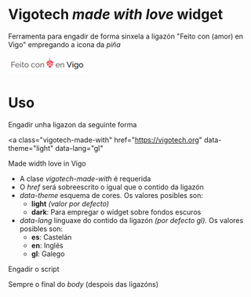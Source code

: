 # Vigotech _made with love_ widget #

Ferramenta para engadir de forma sinxela a ligazón "Feito con (amor) en Vigo" empregando a icona da _piña_

![Feito con amor en Vigo](./demo/widget.png "Feito con amor en Vigo")
 
# Uso #
 
 Engadir unha ligazon da seguinte forma
 
 <a
   class="vigotech-made-with"
   href="https://vigotech.org"
   data-theme="light"
   data-lang="gl"
>
 Made width love in Vigo
</a>


* A clase _vigotech-made-with_ é requerida
* O _href_ será sobreescrito o igual que o contido da ligazón
* _data-theme_ esquema de cores. Os valores posibles son:
  * **light** _(valor por defecto)_
  * **dark**: Para empregar o widget sobre fondos escuros
* _data-lang_ linguaxe do contido da ligazón _(por defecto gl)_. Os valores posibles son:
  * **es**: Castelán
  * **en**: Inglés
  * **gl**: Galego
 
 
Engadir o script

  <script src="dist/madewith-vigotech.js"></script>
  
Sempre o final do _body_ (despois das ligazóns)


 